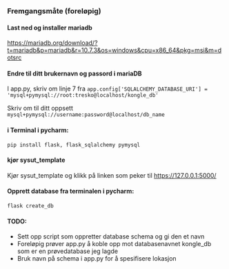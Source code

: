 ### Fremgangsmåte (foreløpig)

#### Last ned og installer mariadb

https://mariadb.org/download/?t=mariadb&p=mariadb&r=10.7.3&os=windows&cpu=x86_64&pkg=msi&m=dotsrc

#### Endre til ditt brukernavn og passord i mariaDB

I app.py, skriv om linje 7 fra
```app.config['SQLALCHEMY_DATABASE_URI'] = 'mysql+pymysql://root:tresko@localhost/kongle_db'```

Skriv om til ditt oppsett
```mysql+pymysql://username:password@localhost/db_name```

#### i Terminal i pycharm:

```pip install flask, flask_sqlalchemy pymysql```

#### kjør sysut_template

Kjør sysut_template og klikk på linken som peker til https://127.0.0.1:5000/

#### Opprett database fra terminalen i pycharm:

```flask create_db```

#### TODO:

- Sett opp script som oppretter database schema og gi den et navn
- Foreløpig prøver app.py å koble opp mot databasenavnet kongle_db som er en prøvedatabase jeg lagde
- Bruk navn på schema i app.py for å spesifisere lokasjon
